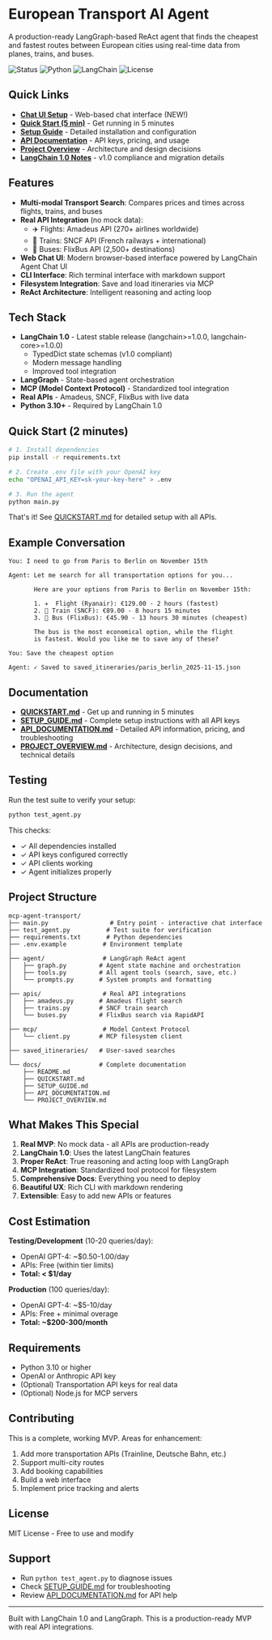 # European Transport AI Agent

A production-ready LangGraph-based ReAct agent that finds the cheapest and fastest routes between European cities using real-time data from planes, trains, and buses.

![Status](https://img.shields.io/badge/status-MVP-green)
![Python](https://img.shields.io/badge/python-3.10+-blue)
![LangChain](https://img.shields.io/badge/langchain-1.0-purple)
![License](https://img.shields.io/badge/license-MIT-orange)

## Quick Links

- **[Chat UI Setup](CHAT_UI_SETUP.md)** - Web-based chat interface (NEW!)
- **[Quick Start (5 min)](QUICKSTART.md)** - Get running in 5 minutes
- **[Setup Guide](SETUP_GUIDE.md)** - Detailed installation and configuration
- **[API Documentation](API_DOCUMENTATION.md)** - API keys, pricing, and usage
- **[Project Overview](PROJECT_OVERVIEW.md)** - Architecture and design decisions
- **[LangChain 1.0 Notes](LANGCHAIN_1.0_NOTES.md)** - v1.0 compliance and migration details

## Features

- **Multi-modal Transport Search**: Compares prices and times across flights, trains, and buses
- **Real API Integration** (no mock data):
  - ✈️ Flights: Amadeus API (270+ airlines worldwide)
  - 🚂 Trains: SNCF API (French railways + international)
  - 🚌 Buses: FlixBus API (2,500+ destinations)
- **Web Chat UI**: Modern browser-based interface powered by LangChain Agent Chat UI
- **CLI Interface**: Rich terminal interface with markdown support
- **Filesystem Integration**: Save and load itineraries via MCP
- **ReAct Architecture**: Intelligent reasoning and acting loop

## Tech Stack

- **LangChain 1.0** - Latest stable release (langchain>=1.0.0, langchain-core>=1.0.0)
  - TypedDict state schemas (v1.0 compliant)
  - Modern message handling
  - Improved tool integration
- **LangGraph** - State-based agent orchestration
- **MCP (Model Context Protocol)** - Standardized tool integration
- **Real APIs** - Amadeus, SNCF, FlixBus with live data
- **Python 3.10+** - Required by LangChain 1.0

## Quick Start (2 minutes)

```bash
# 1. Install dependencies
pip install -r requirements.txt

# 2. Create .env file with your OpenAI key
echo "OPENAI_API_KEY=sk-your-key-here" > .env

# 3. Run the agent
python main.py
```

That's it! See [QUICKSTART.md](QUICKSTART.md) for detailed setup with all APIs.

## Example Conversation

```
You: I need to go from Paris to Berlin on November 15th

Agent: Let me search for all transportation options for you...

       Here are your options from Paris to Berlin on November 15th:

       1. ✈️  Flight (Ryanair): €129.00 - 2 hours (fastest)
       2. 🚂 Train (SNCF): €89.00 - 8 hours 15 minutes
       3. 🚌 Bus (FlixBus): €45.90 - 13 hours 30 minutes (cheapest)

       The bus is the most economical option, while the flight
       is fastest. Would you like me to save any of these?

You: Save the cheapest option

Agent: ✓ Saved to saved_itineraries/paris_berlin_2025-11-15.json
```

## Documentation

- **[QUICKSTART.md](QUICKSTART.md)** - Get up and running in 5 minutes
- **[SETUP_GUIDE.md](SETUP_GUIDE.md)** - Complete setup instructions with all API keys
- **[API_DOCUMENTATION.md](API_DOCUMENTATION.md)** - Detailed API information, pricing, and troubleshooting
- **[PROJECT_OVERVIEW.md](PROJECT_OVERVIEW.md)** - Architecture, design decisions, and technical details

## Testing

Run the test suite to verify your setup:

```bash
python test_agent.py
```

This checks:
- ✓ All dependencies installed
- ✓ API keys configured correctly
- ✓ API clients working
- ✓ Agent initializes properly

## Project Structure

```
mcp-agent-transport/
├── main.py                 # Entry point - interactive chat interface
├── test_agent.py          # Test suite for verification
├── requirements.txt       # Python dependencies
├── .env.example          # Environment template
│
├── agent/                # LangGraph ReAct agent
│   ├── graph.py         # Agent state machine and orchestration
│   ├── tools.py         # All agent tools (search, save, etc.)
│   └── prompts.py       # System prompts and formatting
│
├── apis/                 # Real API integrations
│   ├── amadeus.py       # Amadeus flight search
│   ├── trains.py        # SNCF train search
│   └── buses.py         # FlixBus search via RapidAPI
│
├── mcp/                  # Model Context Protocol
│   └── client.py        # MCP filesystem client
│
├── saved_itineraries/   # User-saved searches
│
└── docs/                # Complete documentation
    ├── README.md
    ├── QUICKSTART.md
    ├── SETUP_GUIDE.md
    ├── API_DOCUMENTATION.md
    └── PROJECT_OVERVIEW.md
```

## What Makes This Special

1. **Real MVP**: No mock data - all APIs are production-ready
2. **LangChain 1.0**: Uses the latest LangChain features
3. **Proper ReAct**: True reasoning and acting loop with LangGraph
4. **MCP Integration**: Standardized tool protocol for filesystem
5. **Comprehensive Docs**: Everything you need to deploy
6. **Beautiful UX**: Rich CLI with markdown rendering
7. **Extensible**: Easy to add new APIs or features

## Cost Estimation

**Testing/Development** (10-20 queries/day):
- OpenAI GPT-4: ~$0.50-1.00/day
- APIs: Free (within tier limits)
- **Total: < $1/day**

**Production** (100 queries/day):
- OpenAI GPT-4: ~$5-10/day
- APIs: Free + minimal overage
- **Total: ~$200-300/month**

## Requirements

- Python 3.10 or higher
- OpenAI or Anthropic API key
- (Optional) Transportation API keys for real data
- (Optional) Node.js for MCP servers

## Contributing

This is a complete, working MVP. Areas for enhancement:

1. Add more transportation APIs (Trainline, Deutsche Bahn, etc.)
2. Support multi-city routes
3. Add booking capabilities
4. Build a web interface
5. Implement price tracking and alerts

## License

MIT License - Free to use and modify

## Support

- Run `python test_agent.py` to diagnose issues
- Check [SETUP_GUIDE.md](SETUP_GUIDE.md) for troubleshooting
- Review [API_DOCUMENTATION.md](API_DOCUMENTATION.md) for API help

---

Built with LangChain 1.0 and LangGraph. This is a production-ready MVP with real API integrations.

